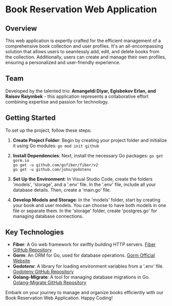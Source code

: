 # Book Reservation Web Application

## Overview
This web application is expertly crafted for the efficient management of a comprehensive book collection and user profiles. It's an all-encompassing solution that allows users to seamlessly add, edit, and delete books from the collection. Additionally, users can create and manage their own profiles, ensuring a personalized and user-friendly experience.

## Team
Developed by the talented trio: **Amangeldi Diyar, Egisbekov Erlan, and Raisov Raiymbek** - this application represents a collaborative effort combining expertise and passion for technology.

## Getting Started
To set up the project, follow these steps:

1. **Create Project Folder**: Begin by creating your project folder and initialize it using Go modules:
`go mod init github` <br>
2. **Install Dependencies**: Next, install the necessary Go packages:
`go get gorm.io`<br>
`go get -u github.com/gofiber/fiber/v2` <br>
`go get -u github.com/joho/godotenv` <br>

3. **Set Up the Environment**: In Visual Studio Code, create the folders 'models', 'storage', and a '.env' file. In the '.env' file, include all your database details. Then, create a 'main.go' file.
4. **Develop Models and Storage**: In the 'models' folder, start by creating your book and user models. You can choose to have both models in one file or separate them. In the 'storage' folder, create 'postgres.go' for managing database connections.

## Key Technologies
- **Fiber**: A Go web framework for swiftly building HTTP servers. [Fiber GitHub Repository](https://github.com/gofiber/fiber)
- **Gorm**: An ORM for Go, used for database operations. [Gorm Official Website](https://gorm.io/)
- **Godotenv**: A library for loading environment variables from a '.env' file. [Godotenv GitHub Repository](https://github.com/joho/godotenv)
- **Golang-Migrate**: A tool for managing database migrations in Go. [Golang-Migrate GitHub Repository](https://github.com/golang-migrate/migrate)

Embark on your journey to manage and organize books efficiently with our Book Reservation Web Application. Happy Coding!
